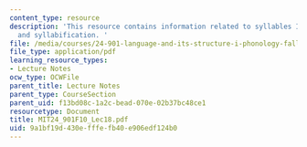 ```yaml
---
content_type: resource
description: 'This resource contains information related to syllables I: structure
  and syllabification. '
file: /media/courses/24-901-language-and-its-structure-i-phonology-fall-2010/9a1bf19d430efffefb40e906edf124b0_MIT24_901F10_Lec18.pdf
file_type: application/pdf
learning_resource_types:
- Lecture Notes
ocw_type: OCWFile
parent_title: Lecture Notes
parent_type: CourseSection
parent_uid: f13bd08c-1a2c-bead-070e-02b37bc48ce1
resourcetype: Document
title: MIT24_901F10_Lec18.pdf
uid: 9a1bf19d-430e-fffe-fb40-e906edf124b0
---
```

